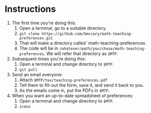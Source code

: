 # Instructions

1. The first time you're doing this:
    1. Open a terminal, go to a suitable directory.
    1. `git clone https://github.com/bmccary/math-teaching-preferences.git`
    1. That will make a directory called `math-teaching-preferences.
    1. The code will be in `/whatever/path/you/chose/math-teaching-preferences`. We will refer that directory as `$MTP`.
1. Subsequent times you're doing this:
    1. Open a terminal and change directory to `$MTP`.
    1. `git pull`
1. Send an email everyone:
    1. Attach `$MTP/tex/teaching-preferences.pdf`
    1. Tell them to fill-out the form, save it, and send it back to you.
    1. As the emails come in, put the PDFs in `$MTP`.
1. When you want an up-to-date spreadsheet of preferences:
    1. Open a terminal and change directory to `$MTP`.
    1. `scons`

